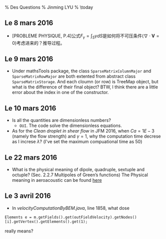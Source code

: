 % Des Questions
% Jinming LYU
% \today

## Le 8 mars 2016 ##
- [PROBLEME PHYSIQUE, P.4]公式$F_{\gamma}=\int_S\gamma dS$是如何将不可压条件($\nabla\cdot\mathbf{V}=0$)考虑进来的？推导过程。

## Le 9 mars 2016 ##
- Under mathsTools package, the class `SparseMatrixColumnMajor` and `SparseMatrixRowMajor` are both extented from 
abstract class `SparseMatrixStorage`. And each cloumn (or row) is TreeMap object, but what is the difference of their
final object? BTW, I think there are a little error about the index in one of the constructor.

## Le 10 mars 2016 ##
- Is all the quantities are dimensionless numbers?
    - `OUI`. The code solve the dimensionless equations.
- As for the *Clean droplet in shear flow* in JFM 2016, when $Ca=1E-3$ (namely the flow strength) and $\gamma=1$, why
  the computation time decrese as I increse $\lambda$? (I've set the maximum compuational time as 50)

## Le 22 mars 2016 ##
- What is the physical meaning of dipole, quadruple, sextuple and octuple? (Sec. 2.2.7 Multipoles of Green’s functions)
  The Physical meaning in aeroacoustic can be found [here](./refQuestion/空气动力性噪声.pdf)

## Le 3 avril 2016 ##
- In *velocityComputationByBEM.java*, line 1858, what dose 

`Elements e = m.getFields().get(outFieldVelocity).getNodes()[i].getVertex().getElements().get(1);` 

really means?

